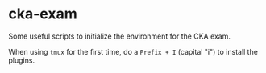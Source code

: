# cka-exam

Some useful scripts to initialize the environment for the CKA exam.

When using `tmux` for the first time, do a `Prefix + I` (capital "i") to install the plugins.
